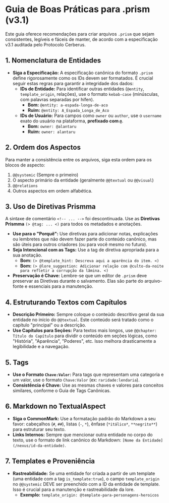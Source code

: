 # Guia de Boas Práticas para .prism (v3.1)

Este guia oferece recomendações para criar arquivos `.prism` que sejam consistentes, legíveis e fáceis de manter, de acordo com a especificação v3.1 auditada pelo Protocolo Cerberus.

## 1. Nomenclatura de Entidades

*   **Siga a Especificação:** A especificação canônica do formato `.prism` define rigorosamente como os IDs devem ser formatados. É crucial seguir estas regras para garantir a integridade dos dados:
    *   **IDs de Entidade:** Para identificar outras entidades (`@entity`, `template_origin`, relações), use o formato `kebab-case` (minúsculas, com palavras separadas por hífen).
        *   **Bom:** `@entity: a-espada-longa-de-aco`
        *   **Ruim:** `@entity: A_Espada_Longa_de_Aco`
    *   **IDs de Usuário:** Para campos como `owner` ou `author`, use o `username` exato do usuário na plataforma, **prefixado com `@`**.
        *   **Bom:** `owner: @alantaru`
        *   **Ruim:** `owner: alantaru`

## 2. Ordem dos Aspectos

Para manter a consistência entre os arquivos, siga esta ordem para os blocos de aspecto:

1.  `@@systemic` (Sempre o primeiro)
2.  O aspecto primário da entidade (geralmente `@@textual` ou `@@visual`)
3.  `@@relations`
4.  Outros aspectos em ordem alfabética.

## 3. Uso de Diretivas Prismma

A sintaxe de comentário `<!-- ... -->` foi descontinuada. Use as **Diretivas Prismma** `(> @tag: ... <)` para todos os metadados e anotações.

*   **Use para o "Porquê":** Use diretivas para adicionar notas, explicações ou lembretes que não devem fazer parte do conteúdo canônico, mas são úteis para outros criadores (ou para você mesmo no futuro).
*   **Seja Intencional com as Tags:** Use a tag de diretiva apropriada para a sua anotação.
    *   **Bom:** `(> @template_hint: Descreva aqui a aparência do item. <)`
    *   **Bom:** `(> @lore_suggestion: Adicionar relação com @culto-da-noite para refletir a corrupção da lâmina. <)`
*   **Preservação é Chave:** Lembre-se que um editor de `.prism` deve preservar as Diretivas durante o salvamento. Elas são parte do arquivo-fonte e essenciais para a manutenção.

## 4. Estruturando Textos com Capítulos

*   **Descrição Primeiro:** Sempre coloque o conteúdo descritivo geral da sua entidade no início do `@@textual`. Este conteúdo será tratado como o capítulo "principal" ou a descrição.
*   **Use Capítulos para Seções:** Para textos mais longos, use `@@chapter: Título do Capítulo` para dividir o conteúdo em seções lógicas, como "História", "Aparência", "Poderes", etc. Isso melhora drasticamente a legibilidade e a navegação.

## 5. Tags

*   **Use o Formato `Chave:Valor`:** Para tags que representam uma categoria e um valor, use o formato `Chave:Valor` (ex: `raridade:lendaria`).
*   **Consistência é Chave:** Use as mesmas chaves e valores para conceitos similares, conforme o Guia de Tags Canônicas.

## 6. Markdown no TextualAspect

*   **Siga o CommonMark:** Use a formatação padrão do Markdown a seu favor: cabeçalhos (`#`, `##`), listas (`-`, `*`), ênfase (`*itálico*`, `**negrito**`) para estruturar seu texto.
*   **Links Internos:** Sempre que mencionar outra entidade no corpo do texto, use o formato de link canônico do Markdown: `[Nome da Entidade](/nexus/id-da-entidade)`.

## 7. Templates e Proveniência

*   **Rastreabilidade:** Se uma entidade for criada a partir de um template (uma entidade com a tag `is_template:true`), o campo `template_origin` no `@@systemic` DEVE ser preenchido com a ID da entidade de template. Isso é crucial para a manutenção e rastreabilidade da lore.
    *   **Exemplo:** `template_origin: @template-para-personagens-heroicos`
